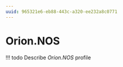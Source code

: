 ```yaml
---
uuid: 965321e6-eb88-443c-a320-ee232a8c0771
---
```



# Orion.NOS


<!-- prettier-ignore -->
!!! todo
    Describe *Orion.NOS* profile

